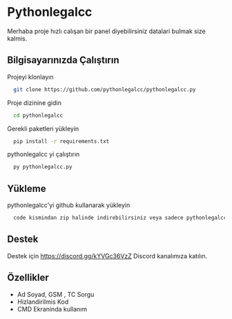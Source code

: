 
# Pythonlegalcc 

Merhaba proje  hızlı calışan bir panel diyebilirsiniz datalari bulmak size kalmis.

## Bilgisayarınızda Çalıştırın

Projeyi klonlayın

```bash
  git clone https://github.com/pythonlegalcc/pythonlegalcc.py
```

Proje dizinine gidin

```bash
  cd pythonlegalcc
```

Gerekli paketleri yükleyin

```bash
  pip install -r requirements.txt
```

pythonlegalcc yi çalıştırın

```bash
  py pythonlegalcc.py
```

  
## Yükleme 

pythonlegalcc'yi github kullanarak yükleyin

```bash 
  code kismindan zip halinde indirebilirsiniz veya sadece pythonlegalcc'yi indiribelirsiniz.
```
    
## Destek

Destek için https://discord.gg/kYVGc36VzZ Discord kanalımıza katılın.

  
## Özellikler

- Ad Soyad, GSM , TC Sorgu
- Hizlandirilmis Kod
- CMD Ekraninda kullanım

  
